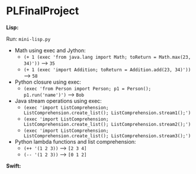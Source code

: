 # PLFinalProject

**Lisp:**

Run: `mini-lisp.py`
* Math using exec and Jython:
  * `(+ 1 (exec 'from java.lang import Math; toReturn = Math.max(23, 34)'))` --> `35`
  * `(+ 1 (exec 'import Addition; toReturn = Addition.add(23, 34)'))` --> `58`
* Python closure using exec:
  * `(exec 'from Person import Person; p1 = Person(); p1.run('name')')` --> `Bob`
* Java stream operations using exec:
  * `(exec 'import ListComprehension; ListComprehension.create_list(); ListComprehension.stream1();')`
  * `(exec 'import ListComprehension; ListComprehension.create_list(); ListComprehension.stream2();')`
  * `(exec 'import ListComprehension; ListComprehension.create_list(); ListComprehension.stream3();')`
* Python lambda functions and list comprehension:
  * `(++ '(1 2 3))` --> `[2 3 4]`
  * `(-- '(1 2 3))` --> `[0 1 2]`


**Swift:**





